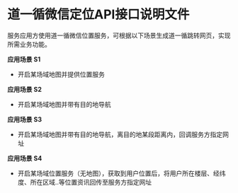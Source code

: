 # 道一循微信定位API接口说明文件

服务应用方使用道一循微信位置服务，可根据以下场景生成道一循跳转网页，实现所需业务功能。

**应用场景 S1** 
 * 开启某场域地图并提供位置服务

**应用场景 S2** 
 * 开启某场域地图并带有目的地导航

**应用场景 S3** 
 * 开启某场域地图并带有目的地导航，离目的地某段距离内，回调服务方指定网址

**应用场景 S4** 
 * 开启某场域位置服务（无地图），获取到用户位置后，将用户所在楼层、经纬度、所在区域..等位置资讯回传至服务方指定网址

